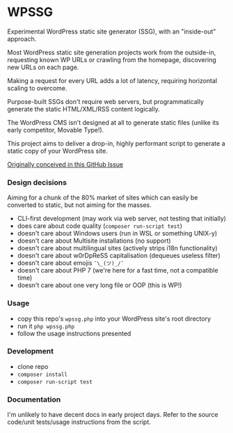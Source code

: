 # WPSSG

Experimental WordPress static site generator (SSG), with an "inside-out" approach.

Most WordPress static site generation projects work from the outside-in, requesting known WP URLs or crawling from the homepage, discovering new URLs on each page.

Making a request for every URL adds a lot of latency, requiring horizontal scaling to overcome.

Purpose-built SSGs don't require web servers, but programmatically generate the static HTML/XML/RSS content logically.

The WordPress CMS isn't designed at all to generate static files (unlike its early competitor, Movable Type!).

This project aims to deliver a drop-in, highly performant script to generate a static copy of your WordPress site.

[Originally conceived in this GitHub Issue](https://github.com/leonstafford/wp2static/issues/799)

### Design decisions

Aiming for a chunk of the 80% market of sites which can easily be converted to static, but not aiming for the masses.

 - CLI-first development (may work via web server, not testing that initially)
 - does care about code quality (`composer run-script test`)
 - doesn't care about Windows users (run in WSL or something UNIX-y)
 - doesn't care about Multisite installations (no support)
 - doesn't care about multilingual sites (actively strips i18n functionality)
 - doesn't care about w0rDpReSS capitalisation (dequeues useless filter)
 - doesn't care about emojis `¯\_(ツ)_/¯`
 - doesn't care about PHP 7 (we're here for a fast time, not a compatible time)
 - doesn't care about one very long file or OOP (this is WP!) 

### Usage

 - copy this repo's `wpssg.php` into your WordPress site's root directory
 - run it `php wpssg.php`
 - follow the usage instructions presented

### Development

 - clone repo
 - `composer install`
 - `composer run-script test`

### Documentation

I'm unlikely to have decent docs in early project days. Refer to the source code/unit tests/usage instructions from the script.
